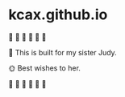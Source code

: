 # kcax.github.io
🍇 🍓 🍈 🍒 🍑 🥭

🎺 This is built for my sister Judy.

🌞 Best wishes to her.

🍦 🍰 🧁 🥧 🍭 🍬
